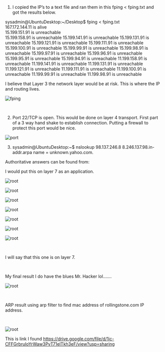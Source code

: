 1.	I copied the IP’s to a text file and ran them in this fping < fping.txt and got the results below.

sysadmin@UbuntuDesktop:~/Desktop$ fping < fping.txt 
<br>
167.172.144.11 is alive
<br>
15.199.151.91 is unreachable
<br>
15.199.158.91 is unreachable
15.199.141.91 is unreachable
15.199.131.91 is unreachable
15.199.121.91 is unreachable
15.199.111.91 is unreachable
15.199.100.91 is unreachable
15.199.99.91 is unreachable
15.199.98.91 is unreachable
15.199.97.91 is unreachable
15.199.96.91 is unreachable
15.199.95.91 is unreachable
15.199.94.91 is unreachable
11.199.158.91 is unreachable
11.199.141.91 is unreachable
11.199.131.91 is unreachable
11.199.121.91 is unreachable
11.199.111.91 is unreachable
11.199.100.91 is unreachable
11.199.99.91 is unreachable
11.199.98.91 is unreachable

I believe that Layer 3 the network layer would be at risk. This is where the IP and routing lives.

![fping](IMAGE/fping.png)

<br>

2.  Port 22/TCP is open. This would be done on layer 4 transport. First part of a 3 way hand shake to establish connection. Putting a firewall to protect this port would be nice. 



![port](IMAGE/nmap.png)


3.	sysadmin@UbuntuDesktop:~$ nslookup 98.137.246.8
8.246.137.98.in-addr.arpa	name = unknown.yahoo.com.

Authoritative answers can be found from:

I would put this on layer 7 as an application. 

![root](IMAGE/inasroot.png)

![root](IMAGE/yahoo.png)

![root](IMAGE/etc.png)

![root](IMAGE/Foundfile.png)

![root](IMAGE/nanohosts.png)

![root](IMAGE/nanopacketinfo.png)

![root](IMAGE/wireshark.png)


<br>

I will say that this one is on layer 7. 

<br>

My final result I do have the blues Mr. Hacker lol.......

![root](IMAGE/mrhacker.png)

<br>

ARP result using arp filter to find mac address of rollingstone.com IP address. 

<br>

![root](IMAGE/arp.png)







This is link I found 
https://drive.google.com/file/d/1ic-CFFGrbruloYrWaw3PvT71elTkh3eF/view?usp=sharing

